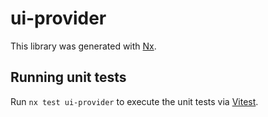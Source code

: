 # ui-provider

This library was generated with [Nx](https://nx.dev).

## Running unit tests

Run `nx test ui-provider` to execute the unit tests via [Vitest](https://vitest.dev/).
